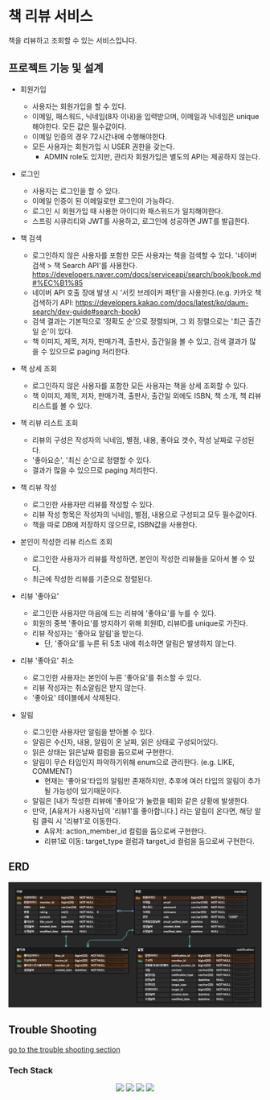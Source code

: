 # 책 리뷰 서비스

책을 리뷰하고 조회할 수 있는 서비스입니다.

## 프로젝트 기능 및 설계
- 회원가입
    - 사용자는 회원가입을 할 수 있다.
    - 이메일, 패스워드, 닉네임(8자 이내)을 입력받으며, 이메일과 닉네임은 unique 해야한다. 모든 값은 필수값이다.
    - 이메일 인증의 경우 72시간내에 수행해야한다.
    - 모든 사용자는 회원가입 시 USER 권한을 갖는다.
        - ADMIN role도 있지만, 관리자 회원가입은 별도의 API는 제공하지 않는다.

- 로그인
    - 사용자는 로그인을 할 수 있다.
    - 이메일 인증이 된 이메일로만 로그인이 가능하다.
    - 로그인 시 회원가입 때 사용한 아이디와 패스워드가 일치해야한다.
    - 스프링 시큐리티와 JWT를 사용하고, 로그인에 성공하면 JWT를 발급한다.

- 책 검색
    - 로그인하지 않은 사용자를 포함한 모든 사용자는 책을 검색할 수 있다. '네이버 검색 > 책 Search API'를 사용한다. https://developers.naver.com/docs/serviceapi/search/book/book.md#%EC%B1%85
    - 네이버 API 호출 장애 발생 시 '서킷 브레이커 패턴'을 사용한다.(e.g. 카카오 책 검색하기 API: https://developers.kakao.com/docs/latest/ko/daum-search/dev-guide#search-book)
    - 검색 결과는 기본적으로 '정확도 순'으로 정렬되며, 그 외 정렬으로는 '최근 출간일 순'이 있다.
    - 책 이미지, 제목, 저자, 판매가격, 출판사, 출간일을 볼 수 있고, 검색 결과가 많을 수 있으므로 paging 처리한다.

- 책 상세 조회
    - 로그인하지 않은 사용자를 포함한 모든 사용자는 책을 상세 조회할 수 있다.
    - 책 이미지, 제목, 저자, 판매가격, 출판사, 출간일 외에도 ISBN, 책 소개, 책 리뷰 리스트를 볼 수 있다.

- 책 리뷰 리스트 조회
    - 리뷰의 구성은 작성자의 닉네임, 별점, 내용, 좋아요 갯수, 작성 날짜로 구성된다.
    - '좋아요순', '최신 순'으로 정렬할 수 있다.
    - 결과가 많을 수 있으므로 paging 처리한다.

- 책 리뷰 작성
    - 로그인한 사용자만 리뷰를 작성할 수 있다.
    - 리뷰 작성 항목은 작성자의 닉네임, 별점, 내용으로 구성되고 모두 필수값이다.
    - 책을 따로 DB에 저장하지 않으므로, ISBN값을 사용한다.

- 본인이 작성한 리뷰 리스트 조회
    - 로그인한 사용자가 리뷰를 작성하면, 본인이 작성한 리뷰들을 모아서 볼 수 있다.
    - 최근에 작성한 리뷰를 기준으로 정렬된다.

- 리뷰 '좋아요'
    - 로그인한 사용자만 마음에 드는 리뷰에 '좋아요'를 누를 수 있다.
    - 회원의 중복 '좋아요'를 방지하기 위해 회원ID, 리뷰ID를 unique로 가진다.
    - 리뷰 작성자는 '좋아요 알림'을 받는다.
        - 단, '좋아요'를 누른 뒤 5초 내에 취소하면 알림은 발생하지 않는다.

- 리뷰 '좋아요' 취소
    - 로그인한 사용자는 본인이 누른 '좋아요'를 취소할 수 있다.
    - 리뷰 작성자는 취소알림은 받지 않는다.
    - '좋아요' 테이블에서 삭제된다.

- 알림
    - 로그인한 사용자만 알림을 받아볼 수 있다.
    - 알림은 수신자, 내용, 알림이 온 날짜, 읽은 상태로 구성되어있다.
    - 읽은 상태는 읽은날짜 컬럼을 둠으로써 구현한다.
    - 알림이 무슨 타입인지 파악하기위해 enum으로 관리한다. (e.g. LIKE, COMMENT)
        - 현재는 '좋아요'타입의 알림만 존재하지만, 추후에 여러 타입의 알림이 추가될 가능성이 있기때문이다.
    - 알림은 [내가 작성한 리뷰에 '좋아요'가 눌렸을 때]와 같은 상황에 발생한다.
    - 만약, [A유저가 사용자님의 '리뷰1'를 좋아합니다.] 라는 알림이 온다면, 해당 알림 클릭 시 '리뷰1'로 이동한다.
        - A유저: action_member_id 컬럼을 둠으로써 구현한다.
        - 리뷰1로 이동: target_type 컬럼과 target_id 컬럼을 둠으로써 구현한다.

## ERD
![ERD](doc/img/erd.png) 

## Trouble Shooting
[go to the trouble shooting section](doc/TROUBLE_SHOOTING.md)

### Tech Stack
<div align=center> 
  <img src="https://img.shields.io/badge/java-007396?style=for-the-badge&logo=java&logoColor=white"> 
  <img src="https://img.shields.io/badge/spring-6DB33F?style=for-the-badge&logo=spring&logoColor=white"> 
  <img src="https://img.shields.io/badge/mysql-4479A1?style=for-the-badge&logo=mysql&logoColor=white"> 
  <img src="https://img.shields.io/badge/git-F05032?style=for-the-badge&logo=git&logoColor=white">
</div>